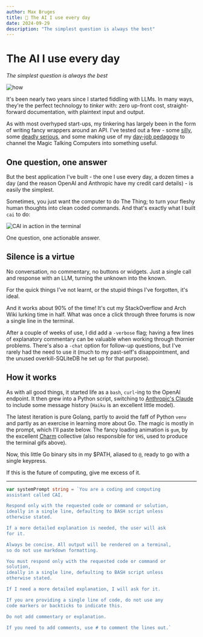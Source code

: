 ```yaml
---
author: Max Bruges
title: 🔧 The AI I use every day
date: 2024-09-29
description: "The simplest question is always the best"
---
```


# The AI I use every day

*The simplest question is always the best*

![how](https://mxb.fyi/static/how.gif)

It's been nearly two years since I started fiddling with LLMs. In many ways, they're the perfect technology to *tinker* with: zero up-front cost, straight-forward documentation, with plaintext input and output.

As with most overhyped start-ups, my tinkering has largely been in the form of writing fancy wrappers around an API. I've tested out a few - some [silly](https://maxbruges.com/bard-or-bot), some [deadly serious](https://maxbruges.com/flambards), and some making use of my [day-job pedagogy](https://maxbruges.com/codefixer) to channel the Magic Talking Computers into something useful.

## One question, one answer

But the best application I've built - the one I use every day, a dozen times a day (and the reason OpenAI and Anthropic have my credit card details) - is easily the simplest.

Sometimes, you just want the computer to do The Thing; to turn your fleshy human thoughts into clean coded commands. And that's exactly what I built `cai` to do:

![CAI in action in the terminal](https://mxb.fyi/static/cai1.gif)

One question, one actionable answer.

## Silence is a virtue

No conversation, no commentary, no buttons or widgets. Just a single call and response with an LLM, turning the unknown into the known.

For the quick things I've not learnt, or the stupid things I've forgotten, it's ideal.

And it works about 90% of the time! It's cut my StackOverflow and Arch Wiki lurking time in half. What was once a click through three forums is now a single line in the terminal.

After a couple of weeks of use, I did add a `-verbose` flag; having a few lines of explanatory commentary can be valuable when working through thornier problems. There's also a `-chat` option for follow-up questions, but I've rarely had the need to use it (much to my past-self's disappointment, and the unused overkill-SQLiteDB he set up for that purpose).

## How it works

As with all good things, it started life as a `bash`, `curl`-ing to the OpenAI endpoint. It then grew into a Python script, switching to [Anthropic's Claude](https://www.anthropic.com/news/claude-3-haiku) to include some message history (`Haiku` is an excellent little model). 

The latest iteration is pure Golang, partly to avoid the faff of Python `venv` and partly as an exercise in learning more about Go. The magic is mostly in the prompt, which I'll paste below. The fancy loading animation is `gum`, by the excellent [Charm](https://github.com/charmbracelet) collective (also responsible for `VHS`, used to produce the terminal gifs above).

Now, this little Go binary sits in my $PATH, aliased to `@`, ready to go with a single keypress. 

If this is the future of computing, give me excess of it.

---

```go
var systemPrompt string = `You are a coding and computing 
assistant called CAI. 

Respond only with the requested code or command or solution, 
ideally in a single line, defaulting to BASH script unless 
otherwise stated. 

If a more detailed explanation is needed, the user will ask 
for it. 

Always be concise. All output will be rendered on a terminal,
so do not use markdown formatting. 

You must respond only with the requested code or command or 
solution,
ideally in a single line, defaulting to BASH script unless 
otherwise stated. 

If I need a more detailed explanation, I will ask for it. 

If you are providing a single line of code, do not use any 
code markers or backticks to indicate this. 

Do not add commentary or explanation. 

If you need to add comments, use # to comment the lines out.`
```
